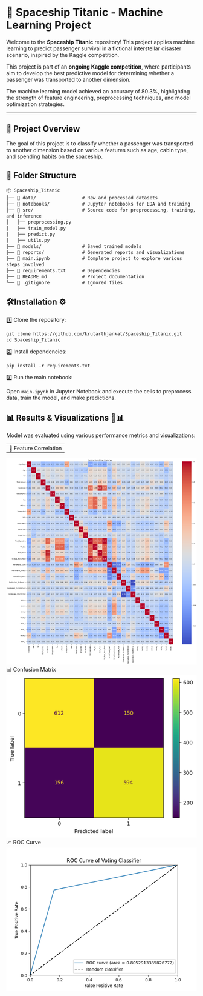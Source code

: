 # 🚀 Spaceship Titanic - Machine Learning Project

Welcome to the **Spaceship Titanic** repository! This project applies machine learning to predict passenger survival in a fictional interstellar disaster scenario, inspired by the Kaggle competition.

This project is part of an **ongoing Kaggle competition**, where participants aim to develop the best predictive model for determining whether a passenger was transported to another dimension.

The machine learning model achieved an accuracy of 80.3%, highlighting the strength of feature engineering, preprocessing techniques, and model optimization strategies.

---

## 📌 Project Overview

The goal of this project is to classify whether a passenger was transported to another dimension based on various features such as age, cabin type, and spending habits on the spaceship.

## 📂 Folder Structure

```plaintext
📦 Spaceship_Titanic
├── 📂 data/                 # Raw and processed datasets
├── 📂 notebooks/            # Jupyter notebooks for EDA and training
├── 📂 src/                  # Source code for preprocessing, training, and inference
│   ├── preprocessing.py
│   ├── train_model.py
│   ├── predict.py
│   ├── utils.py
├── 📂 models/               # Saved trained models
├── 📂 reports/              # Generated reports and visualizations
├── 📄 main.ipynb            # Complete project to explore various steps involved
├── 📄 requirements.txt      # Dependencies
├── 📄 README.md             # Project documentation
└── 📄 .gitignore            # Ignored files

```

## 🛠Installation ⚙️

1️⃣ Clone the repository:

    git clone https://github.com/krutarthjankat/Spaceship_Titanic.git
    cd Spaceship_Titanic

2️⃣ Install dependencies:

    pip install -r requirements.txt
    
3️⃣ Run the main notebook:

Open ```main.ipynb``` in Jupyter Notebook and execute the cells to preprocess data, train the model, and make predictions.

## 📊 Results & Visualizations 🎨📊

Model was evaluated using various performance metrics and visualizations:

| |
| :-: |
|  🎯 Feature Correlation
![](reports/Feature_Correlation.png)  
📊 Confusion Matrix
![](reports/Confusion_Matrix.png) 
📈 ROC Curve
![](reports/ROC_Curve.png)  






